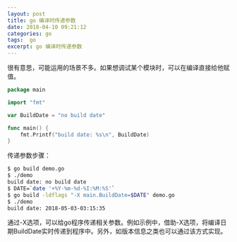 ```yaml
---
layout: post
title: go 编译时传递参数
date: 2018-04-10 09:21:12
categories: go 
tags:  go
excerpt: go 编译时传递参数
---
```




很有意思，可能运用的场景不多。如果想调试某个模块时，可以在编译直接给他赋值。

```go
package main

import "fmt"

var BuildDate = "no build date"

func main() {
    fmt.Printf("build date: %s\n", BuildDate)
}
```

传递参数步骤：

```sh 
$ go build demo.go
$ ./demo
build date: no build date
$ DATE=`date '+%Y-%m-%d-%I:%M:%S'`
$ go build -ldflags "-X main.BuildDate=$DATE" demo.go
$ ./demo
build date: 2018-05-03-03:15:35
```
通过-X选项，可以给go程序传递相关参数。例如示例中，借助-X选项，将编译日期BuildDate实时传递到程序中。另外，如版本信息之类也可以通过该方式实现。
